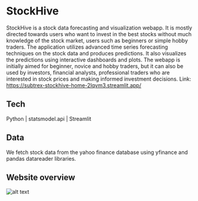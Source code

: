 # StockHive

StockHive is a stock data forecasting and visualization webapp. It is mostly directed towards users who want to invest in the best stocks without much knowledge of the stock market, users such as beginners or simple hobby traders. The application utilizes advanced time series forecasting techniques on the stock data and produces predictions. It also visualizes the predictions using interactive dashboards and plots. The webapp is initially aimed for beginner, novice and hobby traders, but it can also be used by investors, financial analysts, professional traders who are interested in stock prices and making informed investment decisions.
Link: https://subtrex-stockhive-home-2lqvm3.streamlit.app/

## Tech

Python | statsmodel.api | Streamlit

## Data

We fetch stock data from the yahoo finance database using yfinance and pandas datareader libraries.

## Website overview

![alt text](https://github.com/Sourolio10/souradeep-portfolio.github.io/blob/main/src/assets/jobit.png)

